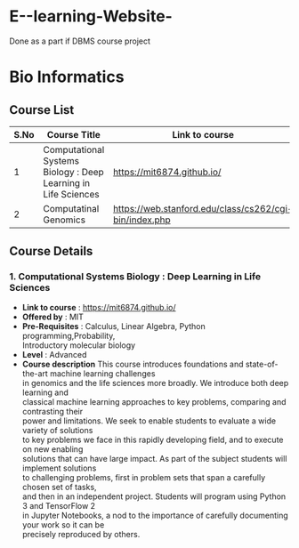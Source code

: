 # E--learning-Website-
Done as a part if DBMS course project

<!-- For bioinformatics we will be following stanford courses.

https://web.stanford.edu/class/cs262/cgi-bin/index.php

https://web.stanford.edu/class/cs273a/cgi-bin/ -->

# Bio Informatics   

## Course List
S.No | Course Title | Link to course
------------ | ------------- | ---------
1 | Computational Systems Biology : Deep Learning in Life Sciences | https://mit6874.github.io/ 
2 | Computatinal Genomics | https://web.stanford.edu/class/cs262/cgi-bin/index.php


## Course Details
### 1. Computational Systems Biology : Deep Learning in Life Sciences
   * **Link to course**          :   https://mit6874.github.io/ 
   * **Offered by**              :   MIT 
   * **Pre-Requisites**          :   Calculus, Linear Algebra, Python programming,Probability,   
                                     Introductory molecular biology
   * **Level**                   :   Advanced
   * **Course description** 
       This course introduces foundations and state-of-the-art machine learning challenges    
       in genomics and the life sciences more broadly. We introduce both deep learning and    
       classical machine learning approaches to key problems, comparing and contrasting their   
       power and limitations.    We seek to enable students to evaluate a wide variety of solutions   
       to key problems we face in this rapidly developing field, and to execute on new enabling    
       solutions that can have large impact. As part of the subject students will implement solutions    
       to challenging problems, first in problem sets that span a carefully chosen set of tasks,    
       and then in an independent project. Students will program using Python 3 and TensorFlow 2    
       in Jupyter Notebooks, a nod to the importance of carefully documenting your work so it can be   
       precisely reproduced by others.




